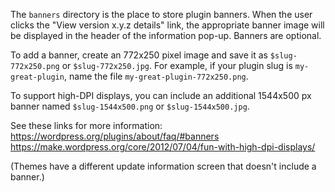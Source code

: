 The `banners` directory is the place to store plugin banners. When the user clicks the "View version x.y.z details" link, the appropriate banner image will be displayed in the header of the information pop-up. Banners are optional.

To add a banner, create an 772x250 pixel image and save it as `$slug-772x250.png` or `$slug-772x250.jpg`. For example, if your plugin slug is `my-great-plugin`, name the file `my-great-plugin-772x250.png`. 

To support high-DPI displays, you can include an additional 1544x500 px banner named `$slug-1544x500.png` or `$slug-1544x500.jpg`.

See these links for more information:
https://wordpress.org/plugins/about/faq/#banners
https://make.wordpress.org/core/2012/07/04/fun-with-high-dpi-displays/



(Themes have a different update information screen that doesn't include a banner.)